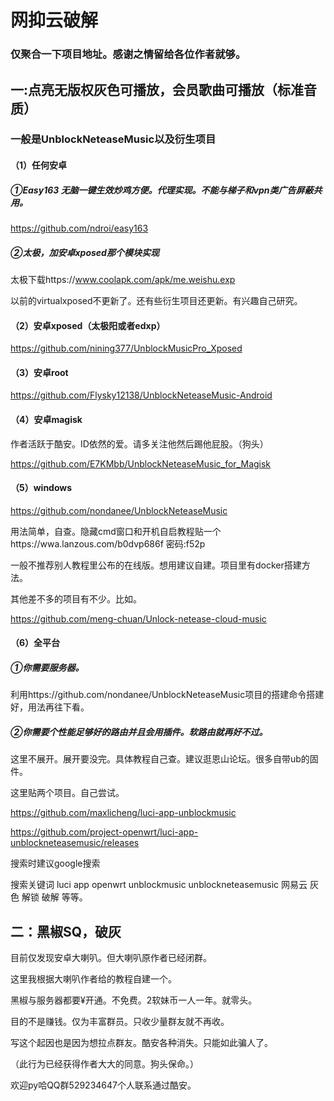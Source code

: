 
# 网抑云破解

### 仅聚合一下项目地址。感谢之情留给各位作者就够。

## 一:点亮无版权灰色可播放，会员歌曲可播放（标准音质）

### 一般是UnblockNeteaseMusic以及衍生项目

#### （1）任何安卓

##### ①Easy163 无脑一键生效炒鸡方便。代理实现。不能与梯子和vpn类广告屏蔽共用。

https://github.com/ndroi/easy163

##### ②太极，加安卓xposed那个模块实现

太极下载https://www.coolapk.com/apk/me.weishu.exp

以前的virtualxposed不更新了。还有些衍生项目还更新。有兴趣自己研究。

#### （2）安卓xposed（太极阳或者edxp）

https://github.com/nining377/UnblockMusicPro_Xposed

#### （3）安卓root

https://github.com/Flysky12138/UnblockNeteaseMusic-Android

#### （4）安卓magisk

作者活跃于酷安。ID依然的爱。请多关注他然后踢他屁股。（狗头）

https://github.com/E7KMbb/UnblockNeteaseMusic_for_Magisk




#### （5）windows

https://github.com/nondanee/UnblockNeteaseMusic

用法简单，自查。隐藏cmd窗口和开机自启教程贴一个https://wwa.lanzous.com/b0dvp686f 密码:f52p

一般不推荐别人教程里公布的在线版。想用建议自建。项目里有docker搭建方法。

其他差不多的项目有不少。比如。

https://github.com/meng-chuan/Unlock-netease-cloud-music


#### （6）全平台

##### ①你需要服务器。

利用https://github.com/nondanee/UnblockNeteaseMusic项目的搭建命令搭建好，用法再往下看。

##### ②你需要个性能足够好的路由并且会用插件。软路由就再好不过。

这里不展开。展开要没完。具体教程自己查。建议逛恩山论坛。很多自带ub的固件。

这里贴两个项目。自己尝试。

https://github.com/maxlicheng/luci-app-unblockmusic

https://github.com/project-openwrt/luci-app-unblockneteasemusic/releases

搜索时建议google搜索

搜索关键词 luci app openwrt unblockmusic unblockneteasemusic 网易云 灰色 解锁 破解 等等。




## 二：黑椒SQ，破灰

目前仅发现安卓大喇叭。但大喇叭原作者已经闭群。

这里我根据大喇叭作者给的教程自建一个。

黑椒与服务器都要¥开通。不免费。2软妹币一人一年。就零头。

目的不是赚钱。仅为丰富群员。只收少量群友就不再收。

写这个起因也是因为想拉点群友。酷安各种消失。只能如此骗人了。

（此行为已经获得作者大大的同意。狗头保命。）

欢迎py哈QQ群529234647个人联系通过酷安。


